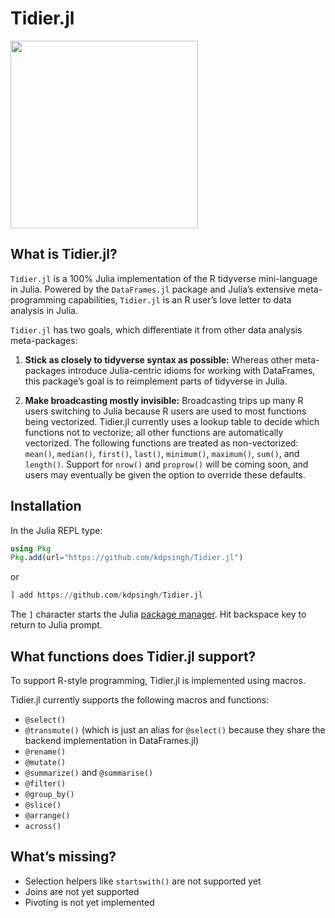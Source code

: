 # Tidier.jl

<img src="Tidier\_jl\_logo.png" width="300"></img>

## What is Tidier.jl?

`Tidier.jl` is a 100% Julia implementation of the R tidyverse
mini-language in Julia. Powered by the `DataFrames.jl` package and Julia’s
extensive meta-programming capabilities, `Tidier.jl` is an R user’s love
letter to data analysis in Julia.

`Tidier.jl` has two goals, which differentiate it from other data analysis
meta-packages:

1.  **Stick as closely to tidyverse syntax as possible:** Whereas other
    meta-packages introduce Julia-centric idioms for working with
    DataFrames, this package’s goal is to reimplement parts of tidyverse
    in Julia.

2.  **Make broadcasting mostly invisible:** Broadcasting trips up many R
    users switching to Julia because R users are used to most functions
    being vectorized. Tidier.jl currently uses a lookup table to decide
    which functions not to vectorize; all other functions are
    automatically vectorized. The following functions are treated as
    non-vectorized: `mean()`, `median()`, `first()`, `last()`,
    `minimum()`, `maximum()`, `sum()`, and `length()`. Support for
    `nrow()` and `proprow()` will be coming soon, and users may
    eventually be given the option to override these defaults.


## Installation

In the Julia REPL type:

```julia
using Pkg
Pkg.add(url="https://github.com/kdpsingh/Tidier.jl")
```

or

```julia
] add https://github.com/kdpsingh/Tidier.jl
```

The `]` character starts the Julia [package manager](https://docs.julialang.org/en/v1/stdlib/Pkg/). Hit backspace key to return to Julia prompt.

## What functions does Tidier.jl support?

To support R-style programming, Tidier.jl is implemented using macros.

Tidier.jl currently supports the following macros and functions:

- `@select()`
- `@transmute()` (which is just an alias for `@select()` because they
  share the backend implementation in DataFrames.jl)
- `@rename()`
- `@mutate()`
- `@summarize()` and `@summarise()`
- `@filter()`
- `@group_by()`
- `@slice()`
- `@arrange()`
- `across()`

## What’s missing?

- Selection helpers like `startswith()` are not supported yet
- Joins are not yet supported
- Pivoting is not yet implemented